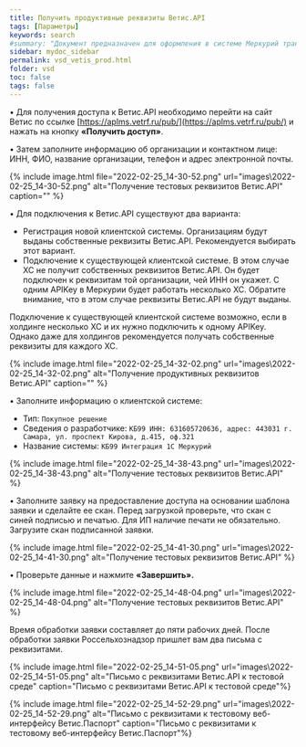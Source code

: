 ```yaml
---
title: Получить продуктивные реквизиты Ветис.API
tags: [Параметры]
keywords: search
#summary: "Документ предназначен для оформления в системе Меркурий транспортной партии."
sidebar: mydoc_sidebar
permalink: vsd_vetis_prod.html
folder: vsd
toc: false
tags: false
---
```


<style>
.result {
background-color: #000000;
border: 1px solid #dedede;
padding: 10px;
margin-top: 10px;
margin-bottom: 10px;
}
</style>


•  Для получения доступа к Ветис.API необходимо перейти на сайт Ветис по ссылке [https://aplms.vetrf.ru/pub/](https://aplms.vetrf.ru/pub/) и нажать на кнопку **«Получить доступ»**.

• Затем заполните информацию об организации и контактном лице: ИНН, ФИО, название организации, телефон и адрес электронной почты.

{% include image.html file="2022-02-25_14-30-52.png" url="images\2022-02-25_14-30-52.png" alt="Получение тестовых реквизитов Ветис.API" caption="" %}

• Для подключения к Ветис.API существуют два варианта:

- Регистрация новой клиентской системы. Организациям будут выданы собственные реквизиты Ветис.API. Рекомендуется выбирать этот вариант.
- Подключение к существующей клиентской системе. В этом случае ХС не получит собственных реквизитов Ветис.API. Он будет подключен к реквизитам той организации, чей ИНН он укажет. С одним APIKey в Меркурии будет работать несколько ХС. Обратите внимание, что в этом случае реквизиты Ветис.API не будут выданы.

Подключение к существующей клиентской системе возможно, если в холдинге несколько ХС и их нужно подключить к одному APIKey. Однако даже для холдингов рекомендуется получать собственные реквизиты для каждого ХС.

{% include image.html file="2022-02-25_14-32-02.png" url="images\2022-02-25_14-32-02.png" alt="Получение продуктивных реквизитов Ветис.API" caption="" %}

• Заполните информацию о клиентской системе:

- Тип: `Покупное решение`
- Сведения о разработчике: `КБ99 ИНН: 631605720636, адрес: 443031 г. Самара, ул. проспект Кирова, д.415, оф.321`
- Название системы: `КБ99 Интеграция 1С Меркурий`
 
{% include image.html file="2022-02-25_14-38-43.png" url="images\2022-02-25_14-38-43.png" alt="Получение тестовых реквизитов Ветис.API" %}

• Заполните заявку на предоставление доступа на основании шаблона заявки и сделайте ее скан. Перед загрузкой проверьте, что скан с синей подписью и печатью. Для ИП наличие печати не обязательно. Загрузите скан подписанной заявки.

{% include image.html file="2022-02-25_14-41-30.png" url="images\2022-02-25_14-41-30.png" alt="Получение тестовых реквизитов Ветис.API" %}

• Проверьте данные и нажмите **«Завершить».**

{% include image.html file="2022-02-25_14-48-04.png" url="images\2022-02-25_14-48-04.png" alt="Получение тестовых реквизитов Ветис.API" %}

Время обработки заявки составляет до пяти рабочих дней. После обработки заявки Россельхознадзор пришлет вам два письма с реквизитами.

{% include image.html file="2022-02-25_14-51-05.png" url="images\2022-02-25_14-51-05.png" alt="Письмо с реквизитами Ветис.API к тестовой среде" caption="Письмо с реквизитами Ветис.API к тестовой среде"%}

{% include image.html file="2022-02-25_14-52-29.png" url="images\2022-02-25_14-52-29.png" alt="Письмо с реквизитами к тестовому веб-интерфейсу Ветис.Паспорт" caption="Письмо с реквизитами к тестовому веб-интерфейсу Ветис.Паспорт"%}
